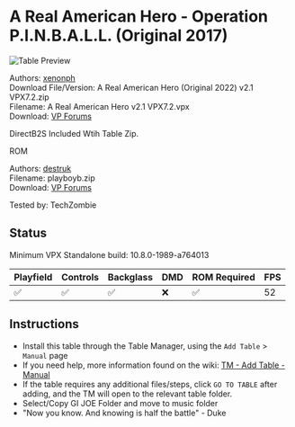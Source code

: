 ﻿# A Real American Hero - Operation P.I.N.B.A.L.L. (Original 2017)

![Table Preview](../../images/vpx-gijoe.png)

Authors: [xenonph](https://vpuniverse.com/profile/8789-xenonph/)  
Download File/Version: A Real American Hero (Original 2022) v2.1 VPX7.2.zip  
Filename: A Real American Hero v2.1 VPX7.2.vpx  
Download: [VP Forums](https://vpuniverse.com/files/file/4852-a-real-american-hero-operation-pinball-original-2022/)

DirectB2S Included Wtih Table Zip.

ROM

Authors: [destruk](https://www.vpforums.org/index.php?showuser=5)  
Filename: playboyb.zip  
Download: [VP Forums](https://www.vpforums.org/index.php?app=downloads&showfile=701)

Tested by: TechZombie

## Status 

Minimum VPX Standalone build: 10.8.0-1989-a764013

| Playfield | Controls | Backglass | DMD | ROM Required | FPS | 
|-----------|----------|-----------|-----|--------------|-----|
| :white_check_mark: | :white_check_mark: | :white_check_mark: | :x: | :white_check_mark: | 52 |

## Instructions

- Install this table through the Table Manager, using the `Add Table` > `Manual` page
- If you need help, more information found on the wiki: [TM - Add Table - Manual](https://github.com/LegendsUnchained/vpx-standalone-alp4k/wiki/%5B04%5D-%F0%9F%A7%A1-TM-%E2%80%90-Other-Features#add-table---manual)
- If the table requires any additional files/steps, click `GO TO TABLE` after adding, and the TM will open to the relevant table folder.
- Select/Copy GI JOE Folder and move to music folder
- "Now you know. And knowing is half the battle" - Duke

